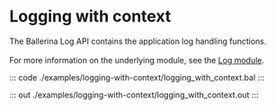 # Logging with context

The Ballerina Log API contains the application log handling functions.<br/><br/>
For more information on the underlying module,
see the [Log module](https://docs.central.ballerina.io/ballerina/log/latest/).


::: code ./examples/logging-with-context/logging_with_context.bal :::

::: out ./examples/logging-with-context/logging_with_context.out :::